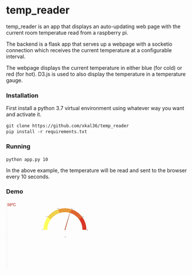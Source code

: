 # temp_reader
temp_reader is an app that displays an auto-updating web page with the current room temperatue read from a raspberry pi.

The backend is a flask app that serves up a webpage with a socketio connection which receives the current temperature at a configurable interval. 

The webpage displays the current temperature in either blue (for cold) or red (for hot). D3.js is used to also display the temperature in a temperature gauge.  


### Installation
First install a python 3.7 virtual environment using whatever way you want and activate it.
    
    git clone https://github.com/xkal36/temp_reader
    pip install -r requirements.txt
   
### Running
    python app.py 10


In the above example, the temperature will be read and sent to the browser every 10 seconds.


### Demo
![](temp2.gif)
